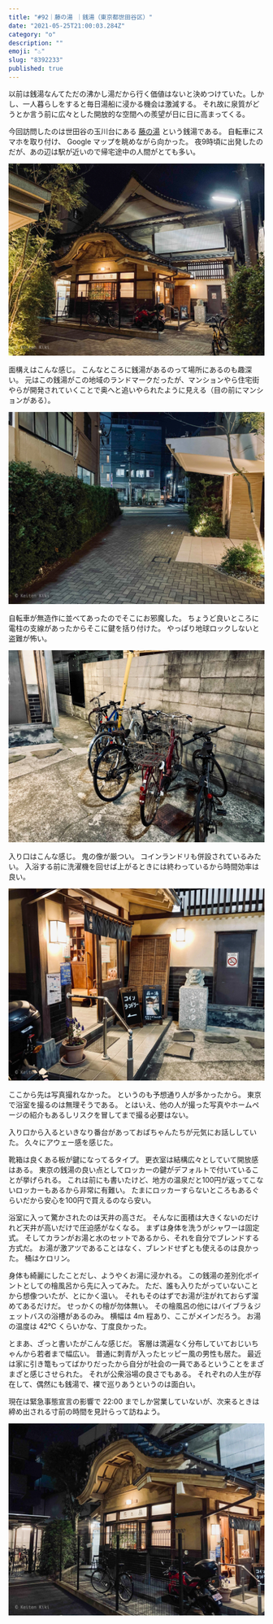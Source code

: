 ```yaml
---
title: "#92｜藤の湯 ｜銭湯（東京都世田谷区）"
date: "2021-05-25T21:00:03.284Z"
category: "o"
description: ""
emoji: "♨️"
slug: "8392233"
published: true
---
```


以前は銭湯なんてただの沸かし湯だから行く価値はないと決めつけていた。しかし、一人暮らしをすると毎日湯船に浸かる機会は激減する。
それ故に泉質がどうとか言う前に広々とした開放的な空間への羨望が日に日に高まってくる。

今回訪問したのは世田谷の玉川台にある [藤の湯](https://www.setagaya1010.tokyo/guide/fuji-no-yu) という銭湯である。
自転車にスマホを取り付け、 Google マップを眺めながら向かった。
夜9時頃に出発したのだが、あの辺は駅が近いので帰宅途中の人間がとても多い。

![銭湯正面](01.jpg)

面構えはこんな感じ。
こんなところに銭湯があるのって場所にあるのも趣深い。
元はこの銭湯がこの地域のランドマークだったが、マンションやら住宅街やらが開発されていくことで奥へと追いやられたように見える（目の前にマンションがある）。

![銭湯への通り道](02.jpg)

自転車が無造作に並べてあったのでそこにお邪魔した。
ちょうど良いところに電柱の支線があったからそこに鍵を括り付けた。
やっぱり地球ロックしないと盗難が怖い。

![自転車置き場](03.jpg)

入り口はこんな感じ。
鬼の像が厳つい。
コインランドリも併設されているみたい。
入浴する前に洗濯機を回せば上がるときには終わっているから時間効率は良い。

![銭湯の暖簾](04.jpg)

ここから先は写真撮れなかった。
というのも予想通り人が多かったから。
東京で浴室を撮るのは無理そうである。
とはいえ、他の人が撮った写真やホームページの紹介もあるしリスクを冒してまで撮る必要はない。

入り口から入るといきなり番台があっておばちゃんたちが元気にお話ししていた。
久々にアウェー感を感じた。

靴箱は良くある板が鍵になってるタイプ。
更衣室は結構広々としていて開放感はある。
東京の銭湯の良い点としてロッカーの鍵がデフォルトで付いていることが挙げられる。
これは前にも書いたけど、地方の温泉だと100円が返ってこないロッカーもあるから非常に有難い。
たまにロッカーすらないところもあるぐらいだから安心を100円で買えるのなら安い。

浴室に入って驚かされたのは天井の高さだ。
そんなに面積は大きくないのだけれど天井が高いだけで圧迫感がなくなる。
まずは身体を洗うがシャワーは固定式。
そしてカランがお湯と水のセットであるから、それを自分でブレンドする方式だ。
お湯が激アツであることはなく、ブレンドせずとも使えるのは良かった。
桶はケロリン。

身体も綺麗にしたことだし、ようやくお湯に浸かれる。
この銭湯の差別化ポイントとしての檜風呂から先に入ってみた。
ただ、誰も入りたがっていないことから想像ついたが、とにかく温い。
それもそのはずでお湯が注がれておらず溜めてあるだけだ。
せっかくの檜が勿体無い。
その檜風呂の他にはバイブラ＆ジェットバスの浴槽があるのみ。
横幅は 4m 程あり、ここがメインだろう。
お湯の温度は 42℃ くらいかな、丁度良かった。

とまあ、ざっと書いたがこんな感じだ。
客層は満遍なく分布していておじいちゃんから若者まで幅広い。
普通に刺青が入ったヒッピー風の男性も居た。
最近は家に引き篭もってばかりだったから自分が社会の一員であるということをまざまざと感じさせられた。
それが公衆浴場の良さでもある。
それぞれの人生が存在して、偶然にも銭湯で、裸で巡りあうというのは面白い。

現在は緊急事態宣言の影響で 22:00 までしか営業していないが、次来るときは締め出される寸前の時間を見計らって訪ねよう。

![銭湯の外観](05.jpg)
